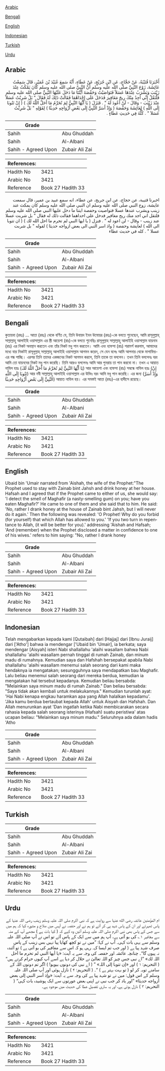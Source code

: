 [Arabic](#arabic)

[Bengali](#bengali)

[English](#english)

[Indonesian](#indonesian)

[Turkish](#turkish)

[Urdu](#urdu)

## Arabic


<div dir="rtl" lang="ar" style={{fontSize:'larger',backgroundColor:'#f8f9fa',padding:20}}>
أَخْبَرَنَا قُتَيْبَةُ، عَنْ حَجَّاجٍ، عَنِ ابْنِ جُرَيْجٍ، عَنْ عَطَاءٍ، أَنَّهُ سَمِعَ عُبَيْدَ بْنَ عُمَيْرٍ، قَالَ سَمِعْتُ عَائِشَةَ، زَوْجَ النَّبِيِّ صلى الله عليه وسلم أَنَّ النَّبِيَّ صلى الله عليه وسلم كَانَ يَمْكُثُ عِنْدَ زَيْنَبَ وَيَشْرَبُ عِنْدَهَا عَسَلاً فَتَوَاصَيْتُ وَحَفْصَةَ أَيَّتُنَا مَا دَخَلَ عَلَيْهَا النَّبِيُّ صلى الله عليه وسلم فَلْتَقُلْ إِنِّي أَجِدُ مِنْكَ رِيحَ مَغَافِيرَ فَدَخَلَ عَلَى إِحْدَاهُمَا فَقَالَتْ ذَلِكَ لَهُ فَقَالَ ‏"‏ بَلْ شَرِبْتُ عَسَلاً عِنْدَ زَيْنَبَ - وَقَالَ - لَنْ أَعُودَ لَهُ ‏"‏ ‏.‏ فَنَزَلَ ‏(‏ يَا أَيُّهَا النَّبِيُّ لِمَ تُحَرِّمُ مَا أَحَلَّ اللَّهُ لَكَ ‏)‏ ‏(‏ إِنْ تَتُوبَا إِلَى اللَّهِ ‏)‏ لِعَائِشَةَ وَحَفْصَةَ ‏(‏ وَإِذْ أَسَرَّ النَّبِيُّ إِلَى بَعْضِ أَزْوَاجِهِ حَدِيثًا ‏)‏ لِقَوْلِهِ ‏"‏ بَلْ شَرِبْتُ عَسَلاَ ‏"‏ ‏.‏ كُلُّهُ فِي حَدِيثِ عَطَاءٍ ‏.‏
</div>
<div style={{backgroundColor:'#f8f9fa',padding:20, marginBottom: 10}}><table> <thead> <tr> <th>Grade</th> <th></th> </tr> </thead> <tbody> <tr><td>Sahih</td><td>Abu Ghuddah</td></tr><tr><td>Sahih</td><td>Al-Albani</td></tr><tr><td>Sahih - Agreed Upon</td><td>Zubair Ali Zai</td></tr></tbody></table><table> <thead> <tr> <th>References:</th> <th></th> </tr> </thead> <tbody><tr><td>Hadith No</td><td>3421</td></tr><tr><td>Arabic No</td><td>3421</td></tr><tr><td>Reference</td><td>Book 27 Hadith 33</td></tr></tbody></table></div>


<div dir="rtl" lang="ar" style={{fontSize:'larger',backgroundColor:'#f8f9fa',padding:20}}>
اخبرنا قتيبة، عن حجاج، عن ابن جريج، عن عطاء، انه سمع عبيد بن عمير، قال سمعت عايشة، زوج النبي صلى الله عليه وسلم ان النبي صلى الله عليه وسلم كان يمكث عند زينب ويشرب عندها عسلا فتواصيت وحفصة ايتنا ما دخل عليها النبي صلى الله عليه وسلم فلتقل اني اجد منك ريح مغافير فدخل على احداهما فقالت ذلك له فقال " بل شربت عسلا عند زينب - وقال - لن اعود له " . فنزل ( يا ايها النبي لم تحرم ما احل الله لك ) ( ان تتوبا الى الله ) لعايشة وحفصة ( واذ اسر النبي الى بعض ازواجه حديثا ) لقوله " بل شربت عسلا " . كله في حديث عطاء
</div>
<div style={{backgroundColor:'#f8f9fa',padding:20, marginBottom: 10}}><table> <thead> <tr> <th>Grade</th> <th></th> </tr> </thead> <tbody> <tr><td>Sahih</td><td>Abu Ghuddah</td></tr><tr><td>Sahih</td><td>Al-Albani</td></tr><tr><td>Sahih - Agreed Upon</td><td>Zubair Ali Zai</td></tr></tbody></table><table> <thead> <tr> <th>References:</th> <th></th> </tr> </thead> <tbody><tr><td>Hadith No</td><td>3421</td></tr><tr><td>Arabic No</td><td>3421</td></tr><tr><td>Reference</td><td>Book 27 Hadith 33</td></tr></tbody></table></div>

## Bengali


<div dir="ltr" lang="bn" style={{fontSize:'larger',backgroundColor:'#f8f9fa',padding:20}}>
কুতায়বা (রহঃ) ... আতা (রহঃ) থেকে বর্ণিত যে, তিনি উবায়দ ইবন উমোয়র (রহঃ)-কে বলতে শুনেছেন, আমি রাসূলুল্লাহ্ সাল্লাল্লাহু আলাইহি ওয়াসাল্লাম এর স্ত্রী আয়েশা (রাঃ)-কে বলতে শুনেছিঃ রাসূলুল্লাহ সাল্লাল্লাহু আলাইহি ওয়াসাল্লাম যায়নাব (রাঃ) এর নিকট অবস্থান করতেন এবং তাঁর নিকট মধু পান করতেন। আমি এবং হাফসা (রাঃ) পরামর্শ করলাম, আমাদের মধ্যে যার নিকটই রাসূলুল্লাহ্ সাল্লাল্লাহু আলাইহি ওয়াসাল্লাম আগমন করেন, সে যেন বলেঃ আমি আপনার থেকে মাগাফির-এর গন্ধ পাচ্ছি। এরপর তিনি তাদের একজনের নিকট আগমন করলে, তিনি তাকে তা বললেন। তখন তিনি বললেনঃ বরং আমি তো যায়নবের নিকট মধু পান করেছি। তিনি আরও বললেনঃ আমি আর পুনরায় তা পান করবো না। তখন এ আয়াত নাযিল হয়ঃ (يَا أَيُّهَا النَّبِيُّ لِمَ تُحَرِّمُ مَا أَحَلَّ اللَّهُ لَكَ) আর আয়েশা এবং হাফসা (রাঃ) সম্বন্ধে নাযিল হয়ঃ (إِنْ تَتُوبَا إِلَى اللَّهِ) আর নবী সাল্লাল্লাহু আলাইহি ওয়াসাল্লাম এর উক্তিঃ বরং আমি মধু পান করেছি। এর জন্য (وَإِذْ أَسَرَّ النَّبِيُّ إِلَى بَعْضِ أَزْوَاجِهِ حَدِيثًا) আয়াত নাযিল হয়। এর সমস্তই আতা (রহঃ)-এর হাদীসে রয়েছে।
</div>
<div style={{backgroundColor:'#f8f9fa',padding:20, marginBottom: 10}}><table> <thead> <tr> <th>Grade</th> <th></th> </tr> </thead> <tbody> <tr><td>Sahih</td><td>Abu Ghuddah</td></tr><tr><td>Sahih</td><td>Al-Albani</td></tr><tr><td>Sahih - Agreed Upon</td><td>Zubair Ali Zai</td></tr></tbody></table><table> <thead> <tr> <th>References:</th> <th></th> </tr> </thead> <tbody><tr><td>Hadith No</td><td>3421</td></tr><tr><td>Arabic No</td><td>3421</td></tr><tr><td>Reference</td><td>Book 27 Hadith 33</td></tr></tbody></table></div>

## English


<div dir="ltr" lang="en" style={{fontSize:'larger',backgroundColor:'#f8f9fa',padding:20}}>
Ubaid bin 'Umair narrated from 'Aishah, the wife of the Prophet:"The Prophet used to stay with Zainab bint Jahsh and drink honey at her house. Hafsah and I agreed that if the Prophet came to either of us, she would say: 'I detect the smell of Maghafir (a nasty-smelling gum) on you; have you eaten Maghafir?' He came to one of them and she said that to him. He said: 'No, rather I drank honey at the house of Zainab bint Jahsh, but I will never do it again.' Then the following was revealed: 'O Prophet! Why do you forbid (for yourself) that which Allah has allowed to you.' 'If you two turn in repentance to Allah, (it will be better for you).' addressing 'Aishah and Hafsah; 'And (remember) when the Prophet disclosed a matter in confidence to one of his wives.' refers to him saying: "No, rather I drank honey
</div>
<div style={{backgroundColor:'#f8f9fa',padding:20, marginBottom: 10}}><table> <thead> <tr> <th>Grade</th> <th></th> </tr> </thead> <tbody> <tr><td>Sahih</td><td>Abu Ghuddah</td></tr><tr><td>Sahih</td><td>Al-Albani</td></tr><tr><td>Sahih - Agreed Upon</td><td>Zubair Ali Zai</td></tr></tbody></table><table> <thead> <tr> <th>References:</th> <th></th> </tr> </thead> <tbody><tr><td>Hadith No</td><td>3421</td></tr><tr><td>Arabic No</td><td>3421</td></tr><tr><td>Reference</td><td>Book 27 Hadith 33</td></tr></tbody></table></div>

## Indonesian


<div dir="ltr" lang="id" style={{fontSize:'larger',backgroundColor:'#f8f9fa',padding:20}}>
Telah mengabarkan kepada kami [Qutaibah] dari [Hajjaj] dari [Ibnu Juraij] dari ['Atho'] bahwa ia mendengar ['Ubaid bin 'Umair], ia berkata; saya mendengar [Aisyah] isteri Nabi shallallahu 'alaihi wasallam bahwa Nabi shallallahu 'alaihi wasallam pernah tinggal di rumah Zainab, dan minum madu di rumahnya. Kemudian saya dan Hafshah bersepakat apabila Nabi shallallahu 'alaihi wasallam menemui salah seorang dari kami maka hendaknya ia mengatakan; sesungguhnya saya mendapatkan bau Maghafir. Lalu beliau menemui salah seorang dari mereka berdua, kemudian ia mengatakan hal tersebut kepadanya. Kemudian beliau bersabda: "Melainkan saya minum madu di rumah Zainab." Dan beliau bersabda: "Saya tidak akan kembali untuk melakukannya." Kemudian turunlah ayat: 'Hai Nabi kenapa engkau haramkan apa yang Allah halalkan kepadamu'. 'Jika kamu berdua bertaubat kepada Allah' untuk Aisyah dan Hafshah. Dan Allah menurunkan ayat 'Dan ingatlah ketika Nabi membicarakan secara rahasia kepada salah seorang isterinya (Hafsah) suatu peristiwa' atas ucapan beliau: "Melainkan saya minum madu." Seluruhnya ada dalam hadis 'Atho
</div>
<div style={{backgroundColor:'#f8f9fa',padding:20, marginBottom: 10}}><table> <thead> <tr> <th>Grade</th> <th></th> </tr> </thead> <tbody> <tr><td>Sahih</td><td>Abu Ghuddah</td></tr><tr><td>Sahih</td><td>Al-Albani</td></tr><tr><td>Sahih - Agreed Upon</td><td>Zubair Ali Zai</td></tr></tbody></table><table> <thead> <tr> <th>References:</th> <th></th> </tr> </thead> <tbody><tr><td>Hadith No</td><td>3421</td></tr><tr><td>Arabic No</td><td>3421</td></tr><tr><td>Reference</td><td>Book 27 Hadith 33</td></tr></tbody></table></div>

## Turkish


<div dir="ltr" lang="tr" style={{fontSize:'larger',backgroundColor:'#f8f9fa',padding:20}}>

</div>
<div style={{backgroundColor:'#f8f9fa',padding:20, marginBottom: 10}}><table> <thead> <tr> <th>Grade</th> <th></th> </tr> </thead> <tbody> <tr><td>Sahih</td><td>Abu Ghuddah</td></tr><tr><td>Sahih</td><td>Al-Albani</td></tr><tr><td>Sahih - Agreed Upon</td><td>Zubair Ali Zai</td></tr></tbody></table><table> <thead> <tr> <th>References:</th> <th></th> </tr> </thead> <tbody><tr><td>Hadith No</td><td>3421</td></tr><tr><td>Arabic No</td><td>3421</td></tr><tr><td>Reference</td><td>Book 27 Hadith 33</td></tr></tbody></table></div>

## Urdu


<div dir="rtl" lang="ur" style={{fontSize:'larger',backgroundColor:'#f8f9fa',padding:20}}>
ام المؤمنین عائشہ رضی الله عنہا سے روایت ہے کہ نبی اکرم صلی اللہ علیہ وسلم زینب رضی اللہ عنہا کے پاس ٹھہرتے اور ان کے پاس شہد پی کر آتے تو ہم نے اور حفصہ نے آپس میں صلاح و مشورہ کیا کہ ہم میں سے جس کے پاس بھی نبی اکرم صلی اللہ علیہ وسلم آئیں وہ کہے کہ ( کیا بات ہے ) مجھے آپ کے منہ سے مغافیر ۱؎ کی بو آتی ہے، آپ ہم میں سے ایک کے پاس آئے تو اس نے آپ صلی اللہ علیہ وسلم سے یہی بات کہی۔ آپ نے کہا: ”میں نے تو کچھ کھایا پیا نہیں بس زینب کے پاس صرف شہد پیا ہے ( اور جب تم ایسا کہہ رہی ہو کہ اس سے مغافیر کی بو آتی ہے ) تو آئندہ نہ پیوں گا“۔ چنانچہ عائشہ اور حفصہ کی وجہ سے یہ آیت: «يا أيها النبي لم تحرم ما أحل اللہ لك» ”اے نبی جس چیز کو اللہ تعالیٰ نے حلال کر دیا ہے اسے آپ کیوں حرام کرتے ہیں“ ( التحریم: ۱ ) اور «إن تتوبا إلى اللہ» ” ( اے نبی کی دونوں بیویو! ) اگر تم دونوں اللہ کے سامنے توبہ کر لو ( تو بہت بہتر ہے ) “۔ ( التحریم: ۴ ) نازل ہوئی اور آپ صلی اللہ علیہ وسلم کے اس قول: میں نے تو شہد پیا ہے کی وجہ سے یہ آیت: «وإذ أسر النبي إلى بعض أزواجه حديثا» ”اور یاد کر جب نبی نے اپنی بعض عورتوں سے ایک پوشیدہ بات کہی“ ( التحریم: ۳ ) نازل ہوئی ہے، اور یہ ساری تفصیل عطا کی حدیث میں موجود ہے۔
</div>
<div style={{backgroundColor:'#f8f9fa',padding:20, marginBottom: 10}}><table> <thead> <tr> <th>Grade</th> <th></th> </tr> </thead> <tbody> <tr><td>Sahih</td><td>Abu Ghuddah</td></tr><tr><td>Sahih</td><td>Al-Albani</td></tr><tr><td>Sahih - Agreed Upon</td><td>Zubair Ali Zai</td></tr></tbody></table><table> <thead> <tr> <th>References:</th> <th></th> </tr> </thead> <tbody><tr><td>Hadith No</td><td>3421</td></tr><tr><td>Arabic No</td><td>3421</td></tr><tr><td>Reference</td><td>Book 27 Hadith 33</td></tr></tbody></table></div>